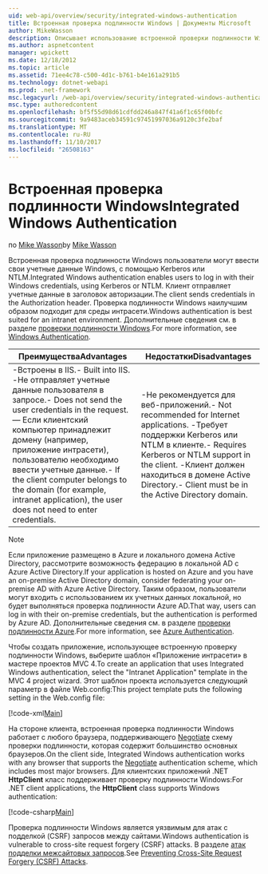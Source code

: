```yaml
---
uid: web-api/overview/security/integrated-windows-authentication
title: Встроенная проверка подлинности Windows | Документы Microsoft
author: MikeWasson
description: Описывает использование встроенной проверки подлинности Windows в ASP.NET Web API.
ms.author: aspnetcontent
manager: wpickett
ms.date: 12/18/2012
ms.topic: article
ms.assetid: 71ee4c78-c500-4d1c-b761-b4e161a291b5
ms.technology: dotnet-webapi
ms.prod: .net-framework
msc.legacyurl: /web-api/overview/security/integrated-windows-authentication
msc.type: authoredcontent
ms.openlocfilehash: bf5f55d98d61cdfdd246a847f41a6f1c65f00bfc
ms.sourcegitcommit: 9a9483aceb34591c97451997036a9120c3fe2baf
ms.translationtype: MT
ms.contentlocale: ru-RU
ms.lasthandoff: 11/10/2017
ms.locfileid: "26508163"
---
```

<a name="integrated-windows-authentication"></a><span data-ttu-id="dbcb5-103">Встроенная проверка подлинности Windows</span><span class="sxs-lookup"><span data-stu-id="dbcb5-103">Integrated Windows Authentication</span></span>
====================
<span data-ttu-id="dbcb5-104">по [Mike Wasson](https://github.com/MikeWasson)</span><span class="sxs-lookup"><span data-stu-id="dbcb5-104">by [Mike Wasson](https://github.com/MikeWasson)</span></span>

<span data-ttu-id="dbcb5-105">Встроенная проверка подлинности Windows пользователи могут ввести свои учетные данные Windows, с помощью Kerberos или NTLM.</span><span class="sxs-lookup"><span data-stu-id="dbcb5-105">Integrated Windows authentication enables users to log in with their Windows credentials, using Kerberos or NTLM.</span></span> <span data-ttu-id="dbcb5-106">Клиент отправляет учетные данные в заголовок авторизации.</span><span class="sxs-lookup"><span data-stu-id="dbcb5-106">The client sends credentials in the Authorization header.</span></span> <span data-ttu-id="dbcb5-107">Проверка подлинности Windows наилучшим образом подходит для среды интрасети.</span><span class="sxs-lookup"><span data-stu-id="dbcb5-107">Windows authentication is best suited for an intranet environment.</span></span> <span data-ttu-id="dbcb5-108">Дополнительные сведения см. в разделе [проверки подлинности Windows](https://www.iis.net/configreference/system.webserver/security/authentication/windowsauthentication).</span><span class="sxs-lookup"><span data-stu-id="dbcb5-108">For more information, see [Windows Authentication](https://www.iis.net/configreference/system.webserver/security/authentication/windowsauthentication).</span></span>

| <span data-ttu-id="dbcb5-109">Преимущества</span><span class="sxs-lookup"><span data-stu-id="dbcb5-109">Advantages</span></span> | <span data-ttu-id="dbcb5-110">Недостатки</span><span class="sxs-lookup"><span data-stu-id="dbcb5-110">Disadvantages</span></span> |
| --- | --- |
| <span data-ttu-id="dbcb5-111">-Встроены в IIS.</span><span class="sxs-lookup"><span data-stu-id="dbcb5-111">- Built into IIS.</span></span> <span data-ttu-id="dbcb5-112">-Не отправляет учетные данные пользователя в запросе.</span><span class="sxs-lookup"><span data-stu-id="dbcb5-112">- Does not send the user credentials in the request.</span></span> <span data-ttu-id="dbcb5-113">— Если клиентский компьютер принадлежит домену (например, приложение интрасети), пользователю необходимо ввести учетные данные.</span><span class="sxs-lookup"><span data-stu-id="dbcb5-113">- If the client computer belongs to the domain (for example, intranet application), the user does not need to enter credentials.</span></span> | <span data-ttu-id="dbcb5-114">-Не рекомендуется для веб-приложений.</span><span class="sxs-lookup"><span data-stu-id="dbcb5-114">- Not recommended for Internet applications.</span></span> <span data-ttu-id="dbcb5-115">-Требует поддержки Kerberos или NTLM в клиенте.</span><span class="sxs-lookup"><span data-stu-id="dbcb5-115">- Requires Kerberos or NTLM support in the client.</span></span> <span data-ttu-id="dbcb5-116">-Клиент должен находиться в домене Active Directory.</span><span class="sxs-lookup"><span data-stu-id="dbcb5-116">- Client must be in the Active Directory domain.</span></span> |

> [!NOTE]
> <span data-ttu-id="dbcb5-117">Если приложение размещено в Azure и локального домена Active Directory, рассмотрите возможность федерацию в локальной AD с Azure Active Directory.</span><span class="sxs-lookup"><span data-stu-id="dbcb5-117">If your application is hosted on Azure and you have an on-premise Active Directory domain, consider federating your on-premise AD with Azure Active Directory.</span></span> <span data-ttu-id="dbcb5-118">Таким образом, пользователи могут входить с использованием их учетных данных локальной, но будет выполняться проверка подлинности Azure AD.</span><span class="sxs-lookup"><span data-stu-id="dbcb5-118">That way, users can log in with their on-premise credentials, but the authentication is performed by Azure AD.</span></span> <span data-ttu-id="dbcb5-119">Дополнительные сведения см. в разделе [проверки подлинности Azure](../../../visual-studio/overview/2012/windows-azure-authentication.md).</span><span class="sxs-lookup"><span data-stu-id="dbcb5-119">For more information, see [Azure Authentication](../../../visual-studio/overview/2012/windows-azure-authentication.md).</span></span>


<span data-ttu-id="dbcb5-120">Чтобы создать приложение, использующее встроенную проверку подлинности Windows, выберите шаблон «Приложение интрасети» в мастере проектов MVC 4.</span><span class="sxs-lookup"><span data-stu-id="dbcb5-120">To create an application that uses Integrated Windows authentication, select the "Intranet Application" template in the MVC 4 project wizard.</span></span> <span data-ttu-id="dbcb5-121">Этот шаблон проекта используется следующий параметр в файле Web.config:</span><span class="sxs-lookup"><span data-stu-id="dbcb5-121">This project template puts the following setting in the Web.config file:</span></span>

[!code-xml[Main](integrated-windows-authentication/samples/sample1.xml)]

<span data-ttu-id="dbcb5-122">На стороне клиента, встроенная проверка подлинности Windows работает с любого браузера, поддерживающего [Negotiate](http://www.ietf.org/rfc/rfc4559.txt) схему проверки подлинности, которая содержит большинство основных браузеров.</span><span class="sxs-lookup"><span data-stu-id="dbcb5-122">On the client side, Integrated Windows authentication works with any browser that supports the [Negotiate](http://www.ietf.org/rfc/rfc4559.txt) authentication scheme, which includes most major browsers.</span></span> <span data-ttu-id="dbcb5-123">Для клиентских приложений .NET **HttpClient** класс поддерживает проверку подлинности Windows:</span><span class="sxs-lookup"><span data-stu-id="dbcb5-123">For .NET client applications, the **HttpClient** class supports Windows authentication:</span></span>

[!code-csharp[Main](integrated-windows-authentication/samples/sample2.cs)]

<span data-ttu-id="dbcb5-124">Проверка подлинности Windows является уязвимым для атак с подделкой (CSRF) запросов между сайтами.</span><span class="sxs-lookup"><span data-stu-id="dbcb5-124">Windows authentication is vulnerable to cross-site request forgery (CSRF) attacks.</span></span> <span data-ttu-id="dbcb5-125">В разделе [атак подделки межсайтовых запросов](preventing-cross-site-request-forgery-csrf-attacks.md).</span><span class="sxs-lookup"><span data-stu-id="dbcb5-125">See [Preventing Cross-Site Request Forgery (CSRF) Attacks](preventing-cross-site-request-forgery-csrf-attacks.md).</span></span>
